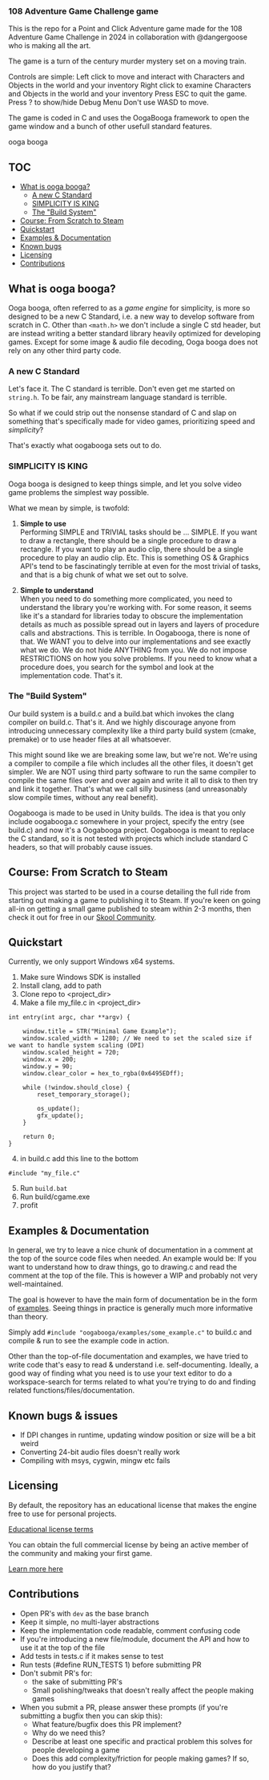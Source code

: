 ### 108 Adventure Game Challenge game

This is the repo for a Point and Click Adventure game made for the 108 Adventure Game Challenge in 2024 in collaboration with @dangergoose who is making all the art.

The game is a turn of the century murder mystery set on a moving train.

Controls are simple:
Left click to move and interact with Characters and Objects in the world and your inventory
Right click to examine Characters and Objects in the world and your inventory
Press ESC to quit the game.
Press ? to show/hide Debug Menu
Don't use WASD to move.

The game is coded in C and uses the OogaBooga framework to open the game window and a bunch of other usefull standard features. 

 

ooga booga

## TOC
- [What is ooga booga?](#what-is-ooga-booga)
	- [A new C Standard](#a-new-c-standard)
	- [SIMPLICITY IS KING](#simplicity-is-king)
	- [The "Build System"](#the-build-system)
- [Course: From Scratch to Steam](#course-from-scratch-to-steam)
- [Quickstart](#quickstart)
- [Examples & Documentation](#examples--documentation)
- [Known bugs](#known-bugs)
- [Licensing](#licensing)
- [Contributions](#contributions)

## What is ooga booga?

Ooga booga, often referred to as a *game engine* for simplicity, is more so designed to be a new C Standard, i.e. a new way to develop software from scratch in C. Other than `<math.h>` we don't include a single C std header, but are instead writing a better standard library heavily optimized for developing games. Except for some image & audio file decoding, Ooga booga does not rely on any other third party code.

### A new C Standard

Let's face it. The C standard is terrible. Don't even get me started on `string.h`. To be fair, any mainstream language standard is terrible. 

So what if we could strip out the nonsense standard of C and slap on something that's specifically made for video games, prioritizing speed and *simplicity*?

That's exactly what oogabooga sets out to do.

### SIMPLICITY IS KING

Ooga booga is designed to keep things simple, and let you solve video game problems the simplest way possible.

What we mean by simple, is twofold:

1. <b>Simple to use</b><br>
	Performing SIMPLE and TRIVIAL tasks should be ... SIMPLE. If you want to draw a rectangle, there should be a single procedure to draw a rectangle. If you want to play an audio clip, there should be a single procedure to play an audio clip. Etc. This is something OS & Graphics API's tend to be fascinatingly terrible at even for the most trivial of tasks, and that is a big chunk of what we set out to solve.

2. <b>Simple to understand</b><br>
	When you need to do something more complicated, you need to understand the library you're working with. For some reason, it seems like it's a standard for libraries today to obscure the implementation details as much as possible spread out in layers and layers of procedure calls and abstractions. This is terrible.
	In Oogabooga, there is none of that. We WANT you to delve into our implementations and see exactly what we do. We do not hide ANYTHING from you. We do not impose RESTRICTIONS on how you solve problems. If you need to know what a procedure does, you search for the symbol and look at the implementation code. That's it.

	
### The "Build System"

Our build system is a build.c and a build.bat which invokes the clang compiler on build.c. That's it. And we highly discourage anyone from introducing unnecessary complexity like a third party build system (cmake, premake) or to use header files at all whatsoever.

This might sound like we are breaking some law, but we're not. We're using a compiler to compile a file which includes all the other files, it doesn't get simpler. We are NOT using third party software to run the same compiler to compile the same files over and over again and write it all to disk to then try and link it together. That's what we call silly business (and unreasonably slow compile times, without any real benefit).

Oogabooga is made to be used in Unity builds. The idea is that you only include oogabooga.c somewhere in your project, specify the entry (see build.c) and now it's a Oogabooga project. Oogabooga is meant to replace the C standard, so it is not tested with projects which include standard C headers, so that will probably cause issues.

## Course: From Scratch to Steam

This project was started to be used in a course detailing the full ride from starting out making a game to publishing it to Steam. If you're keen on going all-in on getting a small game published to steam within 2-3 months, then check it out for free in our [Skool Community](https://www.skool.com/game-dev).

## Quickstart
Currently, we only support Windows x64 systems.
1. Make sure Windows SDK is installed
2. Install clang, add to path
2. Clone repo to <project_dir>
3. Make a file my_file.c in <project_dir>
```
int entry(int argc, char **argv) {
	
	window.title = STR("Minimal Game Example");
	window.scaled_width = 1280; // We need to set the scaled size if we want to handle system scaling (DPI)
	window.scaled_height = 720; 
	window.x = 200;
	window.y = 90;
	window.clear_color = hex_to_rgba(0x6495EDff);

	while (!window.should_close) {
		reset_temporary_storage();
		
		os_update(); 
		gfx_update();
	}

	return 0;
}
```
4. in build.c add this line to the bottom
```
#include "my_file.c"
```
5. Run `build.bat`
6. Run build/cgame.exe
7. profit

## Examples & Documentation

In general, we try to leave a nice chunk of documentation in a comment at the top of the source code files when needed.
An example would be: If you want to understand how to draw things, go to drawing.c and read the comment at the top of the file.
This is however a WIP and probably not very well-maintained.

The goal is however to have the main form of documentation be in the form of [examples](oogabooga/examples). Seeing things in practice is generally much more informative than theory.

Simply add `#include "oogabooga/examples/some_example.c"` to build.c and compile & run to see the example code in action.

Other than the top-of-file documentation and examples, we have tried to write code that's easy to read & understand i.e. self-documenting. Ideally, a good way of finding what you need is to use your text editor to do a workspace-search for terms related to what you're trying to do and finding related functions/files/documentation.

## Known bugs & issues
- If DPI changes in runtime, updating window position or size will be a bit weird
- Converting 24-bit audio files doesn't really work
- Compiling with msys, cygwin, mingw etc fails

## Licensing
By default, the repository has an educational license that makes the engine free to use for personal projects.

[Educational license terms](https://github.com/alpinestudios/oogabooga/blob/master/LICENSE.md)

You can obtain the full commercial license by being an active member of the community and making your first game.

[Learn more here](https://www.skool.com/game-dev)

## Contributions
- Open PR's with `dev` as the base branch
- Keep it simple, no multi-layer abstractions
- Keep the implementation code readable, comment confusing code
- If you're introducing a new file/module, document the API and how to use it at the top of the file
- Add tests in tests.c if it makes sense to test
- Run tests (#define RUN_TESTS 1) before submitting PR
- Don't submit PR's for:
	- the sake of submitting PR's
	- Small polishing/tweaks that doesn't really affect the people making games
- When you submit a PR, please answer these prompts (if you're submitting a bugfix then you can skip this):
	- What feature/bugfix does this PR implement?
	- Why do we need this?
	- Describe at least one specific and practical problem this solves for people developing a game
	- Does this add complexity/friction for people making games? If so, how do you justify that?
